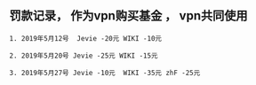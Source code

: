 ## 罚款记录， 作为vpn购买基金 ， vpn共同使用
```
1. 2019年5月12号  Jevie -20元 WIKI -10元

2. 2019年5月20号 Jevie -25元 WIKI -15元

3. 2019年5月27号 Jevie -10元  WIKI -35元 zhF -25元

```




